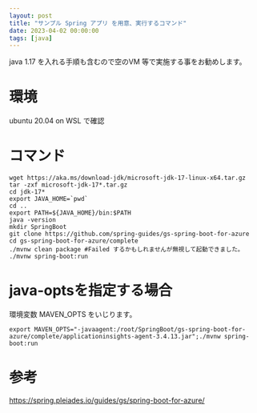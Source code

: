 ```yaml
---
layout: post
title: "サンプル Spring アプリ を用意、実行するコマンド"
date: 2023-04-02 00:00:00
tags: [java]
---
```


java 1.17 を入れる手順も含むので空のVM 等で実施する事をお勧めします。

# 環境
ubuntu 20.04 on WSL で確認

# コマンド
```
wget https://aka.ms/download-jdk/microsoft-jdk-17-linux-x64.tar.gz
tar -zxf microsoft-jdk-17*.tar.gz
cd jdk-17*
export JAVA_HOME=`pwd`
cd ..
export PATH=${JAVA_HOME}/bin:$PATH
java -version
mkdir SpringBoot
git clone https://github.com/spring-guides/gs-spring-boot-for-azure
cd gs-spring-boot-for-azure/complete
./mvnw clean package #Failed するかもしれませんが無視して起動できました。
./mvnw spring-boot:run
```

# java-optsを指定する場合
環境変数 MAVEN_OPTS をいじります。

```
export MAVEN_OPTS="-javaagent:/root/SpringBoot/gs-spring-boot-for-azure/complete/applicationinsights-agent-3.4.13.jar";./mvnw spring-boot:run
```

# 参考
https://spring.pleiades.io/guides/gs/spring-boot-for-azure/
